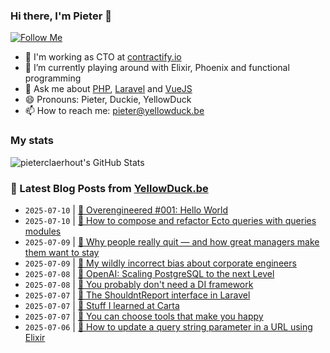 ### Hi there, I'm Pieter 👋  
[![Follow Me](https://img.shields.io/github/followers/pieterclaerhout?label=Follow&style=social)](https://github.com/pieterclaerhout)

- 🏢 I'm working as CTO at [contractify.io](https://contractify.io)
- 🌱 I’m currently playing around with Elixir, Phoenix and functional programming
- 💬 Ask me about [PHP](https://php.net), [Laravel](http://laravel.com) and [VueJS](https://vuejs.org)
- 😄 Pronouns: Pieter, Duckie, YellowDuck
- 📫 How to reach me: pieter@yellowduck.be

### My stats

![pieterclaerhout's GitHub Stats](https://github-readme-stats.vercel.app/api?username=pieterclaerhout&show_icons=true&count_private=true&line_height=40)

### 📩 Latest Blog Posts from [YellowDuck.be](https://www.yellowduck.be/)
<!-- BLOG-POST-LIST:START -->
- `2025-07-10` | [🔗 Overengineered #001: Hello World](https://www.yellowduck.be/posts/overengineered-001-hello-world)  
- `2025-07-10` | [🔗 How to compose and refactor Ecto queries with queries modules](https://www.yellowduck.be/posts/how-to-compose-and-refactor-ecto-queries-with-queries-modules)  
- `2025-07-09` | [🔗 Why people really quit — and how great managers make them want to stay](https://www.yellowduck.be/posts/why-people-really-quit-and-how-great-managers-make-them-want-to-stay)  
- `2025-07-09` | [🔗 My wildly incorrect bias about corporate engineers](https://www.yellowduck.be/posts/my-wildly-incorrect-bias-about-corporate-engineers)  
- `2025-07-08` | [🔗 OpenAI: Scaling PostgreSQL to the next Level](https://www.yellowduck.be/posts/openai-scaling-postgresql-to-the-next-level)  
- `2025-07-08` | [🔗 You probably don&#39;t need a DI framework](https://www.yellowduck.be/posts/you-probably-dont-need-a-di-framework)  
- `2025-07-07` | [🐥 The ShouldntReport interface in Laravel](https://www.yellowduck.be/posts/the-shouldntreport-interface-in-laravel)  
- `2025-07-07` | [🔗 Stuff I learned at Carta](https://www.yellowduck.be/posts/stuff-i-learned-at-carta)  
- `2025-07-07` | [🔗 You can choose tools that make you happy](https://www.yellowduck.be/posts/you-can-choose-tools-that-make-you-happy)  
- `2025-07-06` | [🐥 How to update a query string parameter in a URL using Elixir](https://www.yellowduck.be/posts/how-to-update-a-query-string-parameter-in-a-url-using-elixir)  

<!-- BLOG-POST-LIST:END -->
